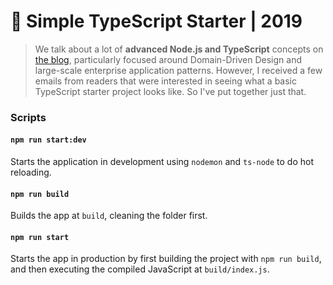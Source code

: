 # 🧰 Simple TypeScript Starter | 2019

> We talk about a lot of **advanced Node.js and TypeScript** concepts on [the blog](https://khalilstemmler.com), particularly focused around Domain-Driven Design and large-scale enterprise application patterns. However, I received a few emails from readers that were interested in seeing what a basic TypeScript starter project looks like. So I've put together just that.

### Scripts

#### `npm run start:dev`

Starts the application in development using `nodemon` and `ts-node` to do hot reloading.

#### `npm run build`

Builds the app at `build`, cleaning the folder first.

#### `npm run start`

Starts the app in production by first building the project with `npm run build`, and then executing the compiled JavaScript at `build/index.js`.

